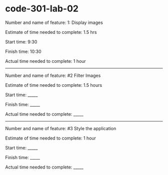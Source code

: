 # code-301-lab-02


Number and name of feature: 1: Display images

Estimate of time needed to complete: 1.5 hrs

Start time: 9:30

Finish time: 10:30

Actual time needed to complete: 1 hour

------------------------------------------

Number and name of feature: #2 Filter Images

Estimate of time needed to complete: 1.5 hours

Start time: _____

Finish time: _____

Actual time needed to complete: _____

------------------------------------------

Number and name of feature: #3 Style the application

Estimate of time needed to complete: 1 hour

Start time: _____

Finish time: _____

Actual time needed to complete: _____



